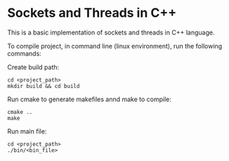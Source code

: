 
# Sockets and Threads in C++

This is a basic implementation of sockets and threads in C++ language.

To compile project, in command line (linux environment), run the following commands:

Create build path:

```
cd <project_path>
mkdir build && cd build
```

Run cmake to generate makefiles annd make to compile:

```
cmake ..
make
```

Run main file:

```
cd <project_path>
./bin/<bin_file>
```
